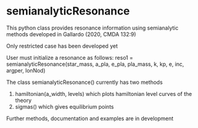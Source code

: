 # semianalyticResonance
This python class provides resonance information using semianalytic methods developed in Gallardo (2020, CMDA 132:9)

Only restricted case has been developed yet

User must initialize a resonance as follows:
reso1 = semianalyticResonance(star_mass, a_pla, e_pla, pla_mass, k, kp, e, inc, argper, lonNod)

The class semianalyticResonance() currently has two methods
  1) hamiltonian(a_width, levels) which plots hamiltonian level curves of the theory
  2) sigmas() which gives equilibrium points

Further methods, documentation and examples are in development
